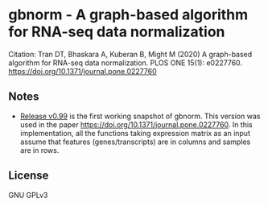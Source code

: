 # gbnorm - A graph-based algorithm for RNA-seq data normalization

Citation: Tran DT, Bhaskara A, Kuberan B, Might M (2020) A graph-based algorithm for RNA-seq data normalization. PLOS ONE 15(1): e0227760. https://doi.org/10.1371/journal.pone.0227760

## Notes

* [Release v0.99](https://github.com/ttdtrang/gbnorm/releases/tag/v0.99) is the first working snapshot of gbnorm. This version was used in the paper https://doi.org/10.1371/journal.pone.0227760. In this implementation, all the functions taking expression matrix as an input assume that features (genes/transcripts) are in columns and samples are in rows.

## License

GNU GPLv3
